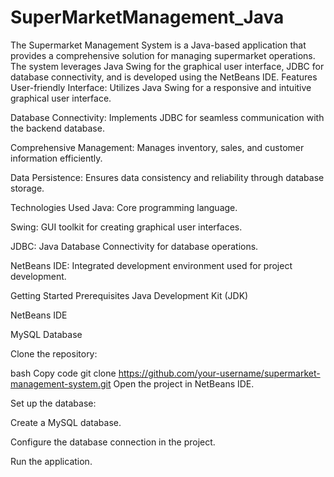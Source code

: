 # SuperMarketManagement_Java
The Supermarket Management System is a Java-based application that provides a comprehensive solution for managing supermarket operations. The system leverages Java Swing for the graphical user interface, JDBC for database connectivity, and is developed using the NetBeans IDE. Features User-friendly Interface: Utilizes Java Swing for a responsive and intuitive graphical user interface.

Database Connectivity: Implements JDBC for seamless communication with the backend database.

Comprehensive Management: Manages inventory, sales, and customer information efficiently.

Data Persistence: Ensures data consistency and reliability through database storage.

Technologies Used Java: Core programming language.

Swing: GUI toolkit for creating graphical user interfaces.

JDBC: Java Database Connectivity for database operations.

NetBeans IDE: Integrated development environment used for project development.

Getting Started Prerequisites Java Development Kit (JDK)

NetBeans IDE

MySQL Database

Clone the repository:

bash Copy code git clone https://github.com/your-username/supermarket-management-system.git Open the project in NetBeans IDE.

Set up the database:

Create a MySQL database.

Configure the database connection in the project.

Run the application.
